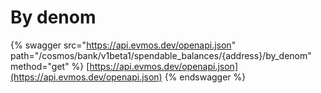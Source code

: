 # By denom

{% swagger src="https://api.evmos.dev/openapi.json" path="/cosmos/bank/v1beta1/spendable_balances/{address}/by_denom" method="get" %}
[https://api.evmos.dev/openapi.json](https://api.evmos.dev/openapi.json)
{% endswagger %}
